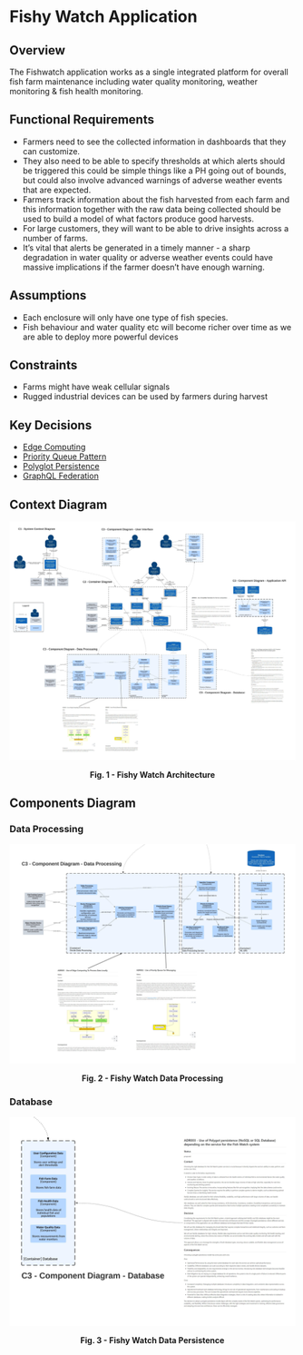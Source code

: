 # Fishy Watch Application 
## Overview
The Fishwatch application works as a single integrated platform for overall fish farm maintenance including water quality monitoring, weather monitoring & fish health monitoring.
## Functional Requirements
- Farmers need to see the collected information in dashboards that they can customize.
- They also need to be able to specify thresholds at which alerts should be triggered this could be simple things like a PH going out of bounds, but could also involve
advanced warnings of adverse weather events that are expected.
- Farmers track information about the fish harvested from each farm and this information together with the raw data being collected should be used to build a model of what factors produce good harvests.
- For large customers, they will want to be able to drive insights across a number of farms.
- It’s vital that alerts be generated in a timely manner - a sharp degradation in water quality or adverse weather events could have massive implications if the farmer doesn’t have enough warning.

## Assumptions
- Each enclosure will only have one type of fish species.
- Fish behaviour and water quality etc will become richer over time as we are able to deploy more powerful devices

## Constraints
- Farms might have weak cellular signals
- Rugged industrial devices can be used by farmers during harvest

## Key Decisions
- [Edge Computing](ADR/001_ADR_Edge_Computing.md)
- [Priority Queue Pattern](ADR/002_ADR_Priority_Queue.md)
- [Polyglot Persistence](ADR/003_ADR_Database.md)
- [GraphQL Federation](ADR/004_ADR_GraphQL%20Federation.md)

## Context Diagram

![The Fresh Food People's Fishy Watch architecture](Diagrams/FishyWatch-C4-final.jpeg "Fig. 1 - Fishy Watch Architecture")
**<p style="text-align: center;">Fig. 1 - Fishy Watch Architecture</p>**

## Components Diagram

### Data Processing

![Fishy Watch data processing approach](Diagrams/FishyWatch-Data-Processing-ADRs.jpeg "Fig. 2 - Fishy Watch Data Processing")
**<p style="text-align: center;">Fig. 2 - Fishy Watch Data Processing</p>**

### Database

![Fishy Watch data persistence  approach](Diagrams/FishyWatch-Database-ADRs.jpeg "Fig. 1.2 - Fishy Watch Data Processing")
**<p style="text-align: center;">Fig. 3 - Fishy Watch Data Persistence</p>**